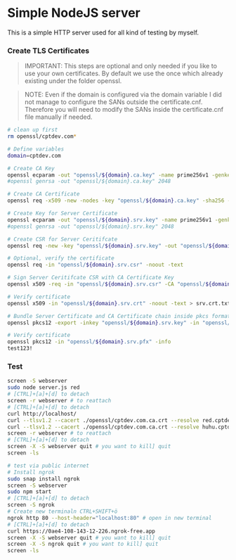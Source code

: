 # Simple NodeJS server

This is a simple HTTP server used for all kind of testing by myself.

### Create TLS Certificates

> IMPORTANT: This steps are optional and only needed if you like to use your own certificates. By default we use the once which already existing under the folder openssl.

> NOTE: Even if the domain is configured via the domain variable I did not manage to configure the SANs outside the certificate.cnf. Therefore you will need to modify the SANs inside the certificate.cnf file manually if needed.

~~~ bash
# clean up first
rm openssl/cptdev.com*

# Define variables
domain=cptdev.com

# Create CA Key
openssl ecparam -out "openssl/${domain}.ca.key" -name prime256v1 -genkey
#openssl genrsa -out "openssl/${domain}.ca.key" 2048 

# Create CA Certificate
openssl req -x509 -new -nodes -key "openssl/${domain}.ca.key" -sha256 -days 365 -config certificate.cnf -extensions v3_ca -subj "/CN=${domain} CA" -out "openssl/${domain}.ca.crt"

# Create Key for Server Certificate
openssl ecparam -out "openssl/${domain}.srv.key" -name prime256v1 -genkey
#openssl genrsa -out "openssl/${domain}.srv.key" 2048

# Create CSR for Server Ceritifcate
openssl req -new -key "openssl/${domain}.srv.key" -out "openssl/${domain}.srv.csr" -extensions v3_req -config certificate.cnf -subj "/CN=www.${domain}"

# Optional, verify the certificate
openssl req -in "openssl/${domain}.srv.csr" -noout -text

# Sign Server Ceritifcate CSR with CA Certificate Key
openssl x509 -req -in "openssl/${domain}.srv.csr" -CA "openssl/${domain}.ca.crt" -CAkey "openssl/${domain}.ca.key" -CAcreateserial -out "openssl/${domain}.srv.crt" -days 365 -sha256 -extfile certificate.cnf -extensions v3_req

# Verify certificate
openssl x509 -in "openssl/${domain}.srv.crt" -noout -text > srv.crt.txt

# Bundle Server Certificate and CA Certificate chain inside pkcs format.
openssl pkcs12 -export -inkey "openssl/${domain}.srv.key" -in "openssl/${domain}.srv.crt" -certfile "openssl/${domain}.ca.crt" -out "openssl/${domain}.srv.pfx" -password pass:test123!

# Verify certificate
openssl pkcs12 -in "openssl/${domain}.srv.pfx" -info
test123!
~~~

### Test

~~~ bash
screen -S webserver
sudo node server.js red
# [CTRL]+[a]+[d] to detach
screen -r webserver # to reattach
# [CTRL]+[a]+[d] to detach
curl http://localhost/
curl --tlsv1.2 --cacert ./openssl/cptdev.com.ca.crt --resolve red.cptdev.com:443:127.0.0.1 -v https://red.cptdev.com/ # should server 200 OK
curl --tlsv1.2 --cacert ./openssl/cptdev.com.ca.crt --resolve huhu.cptdev.com:443:127.0.0.1 -v https://huhu.cptdev.com/ # should server 200 OK
screen -r webserver # to reattach
# [CTRL]+[a]+[d] to detach
screen -X -S webserver quit # you want to kill] quit
screen -ls

# test via public internet
# Install ngrok
sudo snap install ngrok
screen -S webserver
sudo npm start
# [CTRL]+[a]+[d] to detach
screen -S ngrok
# Create new terminaln CTRL+SHIFT+ö
ngrok http 80 --host-header="localhost:80" # open in new terminal
# [CTRL]+[a]+[d] to detach
curl https://0ae4-108-143-12-226.ngrok-free.app 
screen -X -S webserver quit # you want to kill] quit
screen -X -S ngrok quit # you want to kill] quit
screen -ls
~~~